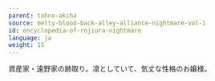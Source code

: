 ```yaml
---
parent: tohno-akiha
source: melty-blood-back-alley-alliance-nightmare-vol-1
id: encyclopedia-of-rojiura-nightmare
language: ja
weight: 15
---
```


資産家・遠野家の跡取り。凛としていて、気丈な性格のお嬢様。
